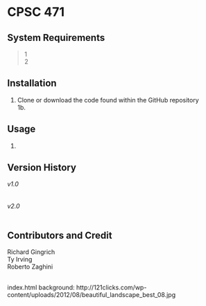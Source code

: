 # CPSC 471

## System Requirements
> 1 </br>
> 2

## Installation
1. Clone or download the code found within the GitHub repository </br>
1b. 

## Usage
1. 

## Version History
*v1.0* <br/>
 </br>
</br>
*v2.0* </br>
</br>


## Contributors and Credit
Richard Gingrich </br>
Ty Irving </br>
Roberto Zaghini </br>

</br>
index.html background: http://121clicks.com/wp-content/uploads/2012/08/beautiful_landscape_best_08.jpg </br>
